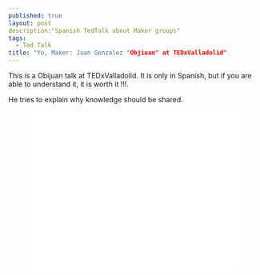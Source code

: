 ```yaml
---
published: true
layout: post
description:"Spanish TedTalk about Maker groups"
tags: 
  - Ted Talk
title: "Yo, Maker: Juan Gonzalez "Objiuan" at TEDxValladolid"
---
```



This is a Obijuan talk at TEDxValladolid. It is only in Spanish, but if you are able to understand it, it is worth it !!!.

He tries to explain why knowledge should be shared.

<center>
<iframe src="//www.youtube.com/embed/94_uaafCR0w" height="315" width="420" allowfullscreen="" frameborder="0"></iframe></center>
